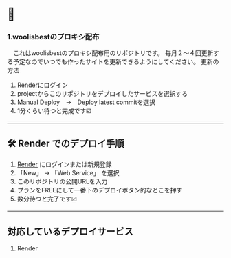 # 🚀

### 1.woolisbestのプロキシ配布
　これはwoolisbestのプロキシ配布用のリポジトリです。
 毎月２～４回更新する予定なのでいつでも作ったサイトを更新できるようにしてください。
 更新の方法
 
1. [Render](https://render.com/)にログイン
2. projectからこのリポジトリをデプロイしたサービスを選択する
3. Manual Deploy　→　Deploy latest commitを選択
4. 1分くらい待つと完成です☑️

---

## 🛠 Render でのデプロイ手順

1. [Render](https://render.com/) にログインまたは新規登録
2. 「New」 → 「Web Service」 を選択
3. このリポジトリの公開URLを入力
4. プランをFREEにして一番下のデプロイボタン的なとこを押す
5. 数分待つと完了です☑️

---

## 対応しているデプロイサービス

1. Render
